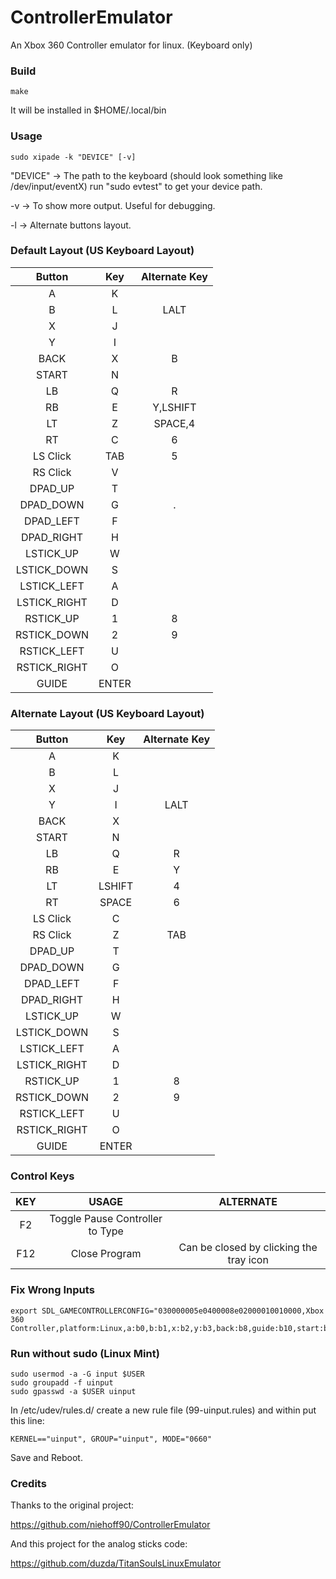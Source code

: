# ControllerEmulator
An Xbox 360 Controller emulator for linux. (Keyboard only)

### Build

```
make
```

It will be installed in $HOME/.local/bin

### Usage

```
sudo xipade -k "DEVICE" [-v]
```

"DEVICE" -> The path to the keyboard (should look something like /dev/input/eventX)
            run "sudo evtest" to get your device path.

   -v    -> To show more output. Useful for debugging.

   -l    -> Alternate buttons layout.

### Default Layout (US Keyboard Layout)

| Button       | Key                             | Alternate Key |
|:------------:|:-------------------------------:|:-------------:|
| A            | K                               |               |
| B            | L                               | LALT          |
| X            | J                               |               |
| Y            | I                               |               |
| BACK         | X                               | B             |
| START        | N                               |               |
| LB           | Q                               | R             |
| RB           | E                               | Y,LSHIFT      |
| LT           | Z                               | SPACE,4       |
| RT           | C                               | 6             |
| LS Click     | TAB                             | 5             |
| RS Click     | V                               |               |
| DPAD_UP      | T                               |               |
| DPAD_DOWN    | G                               | .             |
| DPAD_LEFT    | F                               |               |
| DPAD_RIGHT   | H                               |               |
| LSTICK_UP    | W                               |               |
| LSTICK_DOWN  | S                               |               |
| LSTICK_LEFT  | A                               |               |
| LSTICK_RIGHT | D                               |               |
| RSTICK_UP    | 1                               | 8             |
| RSTICK_DOWN  | 2                               | 9             |
| RSTICK_LEFT  | U                               |               |
| RSTICK_RIGHT | O                               |               |
| GUIDE        | ENTER                           |               |

### Alternate Layout (US Keyboard Layout)

| Button       | Key                             | Alternate Key |
|:------------:|:-------------------------------:|:-------------:|
| A            | K                               |               |
| B            | L                               |               |
| X            | J                               |               |
| Y            | I                               | LALT          |
| BACK         | X                               |               |
| START        | N                               |               |
| LB           | Q                               | R             |
| RB           | E                               | Y             |
| LT           | LSHIFT                          | 4             |
| RT           | SPACE                           | 6             |
| LS Click     | C                               |               |
| RS Click     | Z                               | TAB           |
| DPAD_UP      | T                               |               |
| DPAD_DOWN    | G                               |               |
| DPAD_LEFT    | F                               |               |
| DPAD_RIGHT   | H                               |               |
| LSTICK_UP    | W                               |               |
| LSTICK_DOWN  | S                               |               |
| LSTICK_LEFT  | A                               |               |
| LSTICK_RIGHT | D                               |               |
| RSTICK_UP    | 1                               | 8             |
| RSTICK_DOWN  | 2                               | 9             |
| RSTICK_LEFT  | U                               |               |
| RSTICK_RIGHT | O                               |               |
| GUIDE        | ENTER                           |               |

### Control Keys

| KEY          | USAGE                           | ALTERNATE     |
|:------------:|:-------------------------------:|:-------------:|
| F2           | Toggle Pause Controller to Type |               |
| F12          | Close Program                   | Can be closed by clicking the tray icon |

### Fix Wrong Inputs
```
export SDL_GAMECONTROLLERCONFIG="030000005e0400008e02000010010000,Xbox 360 Controller,platform:Linux,a:b0,b:b1,x:b2,y:b3,back:b8,guide:b10,start:b9,leftstick:b11,rightstick:b12,leftshoulder:b4,rightshoulder:b5,dpup:b13,dpdown:b14,dpleft:b15,dpright:b16,leftx:a0,lefty:a1,rightx:a2,righty:a3,lefttrigger:b6,righttrigger:b7,"
```

### Run without sudo (Linux Mint)

```
sudo usermod -a -G input $USER
sudo groupadd -f uinput
sudo gpasswd -a $USER uinput
```

In /etc/udev/rules.d/ create a new rule file (99-uinput.rules) and within put this line:
```
KERNEL=="uinput", GROUP="uinput", MODE="0660"
```

Save and Reboot.

### Credits

Thanks to the original project:

https://github.com/niehoff90/ControllerEmulator

And this project for the analog sticks code:

https://github.com/duzda/TitanSoulsLinuxEmulator
